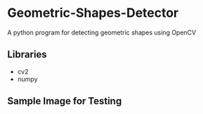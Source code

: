 # Geometric-Shapes-Detector
A python program for detecting geometric shapes using OpenCV


## Libraries
* cv2
* numpy

## Sample Image for Testing 

